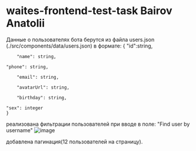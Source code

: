 # waites-frontend-test-task Bairov Anatolii
Данные о пользователях бота берутся из файла users.json (./src/components/data/users.json) в формате:
	{
		"id":string,

		"name": string,
	
	"phone": string,

		"email": string,

		"avatarUrl": string,

		"birthday": string,
	
	"sex": integer
	}

реализована фильтрации пользователей при вводе в поле: "Find user by username"
![image](https://user-images.githubusercontent.com/78851575/136235462-02b493de-14a7-41a5-9a56-1dad72a7387a.png)

добавлена пагинация(12 пользователей на страницу).
